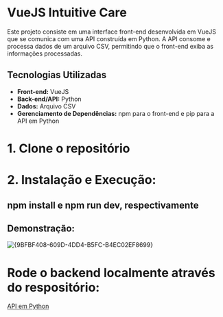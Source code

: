 # VueJS Intuitive Care

Este projeto consiste em uma interface front-end desenvolvida em VueJS que se comunica com uma API construída em Python. A API consome e processa dados de um arquivo CSV, permitindo que o front-end exiba as informações processadas.

## Tecnologias Utilizadas

- **Front-end:** VueJS
- **Back-end/API:** Python
- **Dados:** Arquivo CSV
- **Gerenciamento de Dependências:** npm para o front-end e pip para a API em Python

# 1. Clone o repositório

# 2. Instalação e Execução:

## npm install e npm run dev, respectivamente

## Demonstração:
![{9BFBF408-609D-4DD4-B5FC-B4EC02EF8699}](https://github.com/user-attachments/assets/0928cab1-2634-4ad0-8818-c3718d7263a1)

# Rode o backend localmente através do respositório:
[API em Python](https://github.com/IkaroChagas/python-intuitive-care-api)



